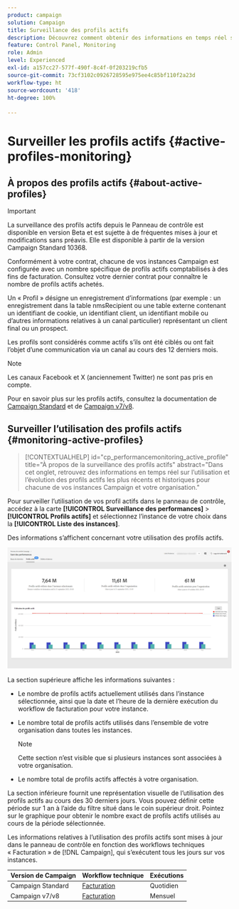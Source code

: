 ```yaml
---
product: campaign
solution: Campaign
title: Surveillance des profils actifs
description: Découvrez comment obtenir des informations en temps réel sur l’utilisation et l’évolution des profils actifs les plus récents et historiques pour chacune de vos instances Campaign.
feature: Control Panel, Monitoring
role: Admin
level: Experienced
exl-id: a157cc27-577f-490f-8c4f-0f203219cfb5
source-git-commit: 73cf3102c0926728595e975ee4c85bf110f2a23d
workflow-type: ht
source-wordcount: '418'
ht-degree: 100%

---
```


# Surveiller les profils actifs {#active-profiles-monitoring}

## À propos des profils actifs {#about-active-profiles}

>[!IMPORTANT]
>
>La surveillance des profils actifs depuis le Panneau de contrôle est disponible en version Beta et est sujette à de fréquentes mises à jour et modifications sans préavis. Elle est disponible à partir de la version Campaign Standard 10368.

Conformément à votre contrat, chacune de vos instances Campaign est configurée avec un nombre spécifique de profils actifs comptabilisés à des fins de facturation. Consultez votre dernier contrat pour connaître le nombre de profils actifs achetés.

Un « Profil » désigne un enregistrement d’informations (par exemple : un enregistrement dans la table nmsRecipient ou une table externe contenant un identifiant de cookie, un identifiant client, un identifiant mobile ou d’autres informations relatives à un canal particulier) représentant un client final ou un prospect.

Les profils sont considérés comme actifs s’ils ont été ciblés ou ont fait l’objet d’une communication via un canal au cours des 12 derniers mois.

>[!NOTE]
>
>Les canaux Facebook et X (anciennement Twitter) ne sont pas pris en compte.

Pour en savoir plus sur les profils actifs, consultez la documentation de [Campaign Standard](https://experienceleague.adobe.com/docs/campaign-standard/using/profiles-and-audiences/managing-profiles/active-profiles.html?lang=fr) et de [Campaign v7/v8](https://experienceleague.adobe.com/docs/campaign-classic/using/getting-started/profile-management/about-profiles.html?lang=fr#active-profiles).

## Surveiller l’utilisation des profils actifs {#monitoring-active-profiles}

>[!CONTEXTUALHELP]
>id="cp_performancemonitoring_active_profile"
>title="À propos de la surveillance des profils actifs"
>abstract="Dans cet onglet, retrouvez des informations en temps réel sur lʼutilisation et lʼévolution des profils actifs les plus récents et historiques pour chacune de vos instances Campaign et votre organisation."

Pour surveiller l’utilisation de vos profil actifs dans le panneau de contrôle, accédez à la carte **[!UICONTROL Surveillance des performances]** > **[!UICONTROL Profils actifs]** et sélectionnez l’instance de votre choix dans la **[!UICONTROL Liste des instances]**.

Des informations s’affichent concernant votre utilisation des profils actifs.

![](assets/active-profiles-graph.png)

La section supérieure affiche les informations suivantes :

* Le nombre de profils actifs actuellement utilisés dans l’instance sélectionnée, ainsi que la date et l’heure de la dernière exécution du workflow de facturation pour votre instance.

* Le nombre total de profils actifs utilisés dans l’ensemble de votre organisation dans toutes les instances.

  >[!NOTE]
  >
  >Cette section n’est visible que si plusieurs instances sont associées à votre organisation.

* Le nombre total de profils actifs affectés à votre organisation.

La section inférieure fournit une représentation visuelle de l’utilisation des profils actifs au cours des 30 derniers jours. Vous pouvez définir cette période sur 1 an à l’aide du filtre situé dans le coin supérieur droit. Pointez sur le graphique pour obtenir le nombre exact de profils actifs utilisés au cours de la période sélectionnée.

Les informations relatives à l’utilisation des profils actifs sont mises à jour dans le panneau de contrôle en fonction des workflows techniques « Facturation » de [!DNL Campaign], qui s’exécutent tous les jours sur vos instances.

| Version de Campaign | Workflow technique | Exécutions |
|  ---  |  ---  |  ---  |
| Campaign Standard | [Facturation](https://experienceleague.adobe.com/docs/campaign-standard/using/administrating/application-settings/technical-workflows.html?lang=fr) | Quotidien |
| Campaign v7/v8 | [Facturation](https://experienceleague.adobe.com/docs/campaign-classic/using/automating-with-workflows/advanced-management/about-technical-workflows.html?lang=fr#automating-with-workflows) | Mensuel |

